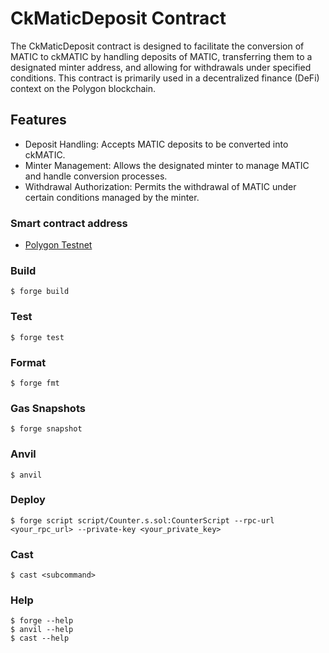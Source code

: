 # CkMaticDeposit Contract

The CkMaticDeposit contract is designed to facilitate the conversion of MATIC to ckMATIC by handling deposits of MATIC, transferring them to a designated minter address, and allowing for withdrawals under specified conditions. This contract is primarily used in a decentralized finance (DeFi) context on the Polygon blockchain.

## Features

- Deposit Handling: Accepts MATIC deposits to be converted into ckMATIC.
- Minter Management: Allows the designated minter to manage MATIC and handle conversion processes.
- Withdrawal Authorization: Permits the withdrawal of MATIC under certain conditions managed by the minter.

### Smart contract address

- [Polygon Testnet](https://amoy.polygonscan.com/address/0xb4e7369230508f76c1472f1bf2d8e7d54a6c6900)

### Build

```shell
$ forge build
```

### Test

```shell
$ forge test
```

### Format

```shell
$ forge fmt
```

### Gas Snapshots

```shell
$ forge snapshot
```

### Anvil

```shell
$ anvil
```

### Deploy

```shell
$ forge script script/Counter.s.sol:CounterScript --rpc-url <your_rpc_url> --private-key <your_private_key>
```

### Cast

```shell
$ cast <subcommand>
```

### Help

```shell
$ forge --help
$ anvil --help
$ cast --help
```
